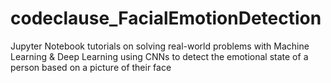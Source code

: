 # codeclause_FacialEmotionDetection
Jupyter Notebook tutorials on solving real-world problems with Machine Learning &amp; Deep Learning using CNNs to detect the emotional state of a person based on a picture of their face 
